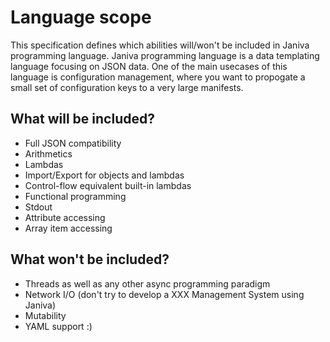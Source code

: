 # Language scope

This specification defines which abilities will/won't be included in Janiva programming language. Janiva programming language is a data templating language focusing on JSON data. One of the main usecases of this language is configuration management, where you want to propogate a small set of configuration keys to a very large manifests.

## What will be included?
- Full JSON compatibility
- Arithmetics
- Lambdas
- Import/Export for objects and lambdas
- Control-flow equivalent built-in lambdas
- Functional programming
- Stdout
- Attribute accessing
- Array item accessing

## What won't be included?
- Threads as well as any other async programming paradigm
- Network I/O (don't try to develop a XXX Management System using Janiva)
- Mutability
- YAML support :)